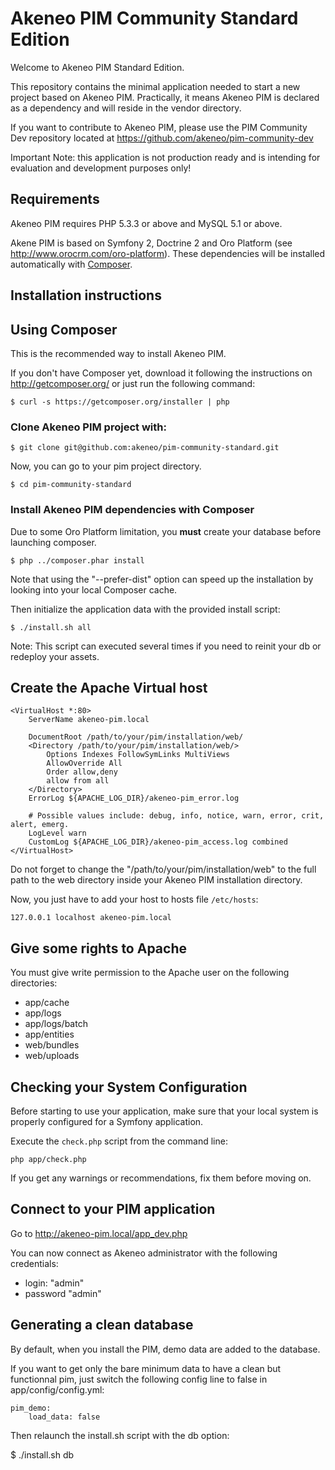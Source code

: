 Akeneo PIM Community Standard Edition
=====================================

Welcome to Akeneo PIM Standard Edition.

This repository contains the minimal application needed to start a new project based on Akeneo PIM.
Practically, it means Akeneo PIM is declared as a dependency and will reside in the vendor directory.

If you want to contribute to Akeneo PIM, please use the PIM Community Dev repository located at
https://github.com/akeneo/pim-community-dev

Important Note: this application is not production ready and is intending for evaluation and development purposes only!

Requirements
------------

Akeneo PIM requires PHP 5.3.3 or above and MySQL 5.1 or above.

Akene PIM is based on Symfony 2, Doctrine 2 and Oro Platform (see http://www.orocrm.com/oro-platform).
These dependencies will be installed automatically with [Composer][2].


Installation instructions
-------------------------

## Using Composer

This is the recommended way to install Akeneo PIM.

If you don't have Composer yet, download it following the instructions on
http://getcomposer.org/ or just run the following command:

    $ curl -s https://getcomposer.org/installer | php

### Clone Akeneo PIM project with:

    $ git clone git@github.com:akeneo/pim-community-standard.git

Now, you can go to your pim project directory.

    $ cd pim-community-standard

### Install Akeneo PIM dependencies with Composer

Due to some Oro Platform limitation, you **must** create your database before launching composer.

    $ php ../composer.phar install

Note that using the "--prefer-dist" option can speed up
the installation by looking into your local Composer cache.

Then initialize the application data with the provided install script:

    $ ./install.sh all

Note: This script can executed several times if you need to reinit your db or redeploy your assets.

Create the Apache Virtual host
------------------------------

```
<VirtualHost *:80>
    ServerName akeneo-pim.local

    DocumentRoot /path/to/your/pim/installation/web/
    <Directory /path/to/your/pim/installation/web/>
        Options Indexes FollowSymLinks MultiViews
        AllowOverride All
        Order allow,deny
        allow from all
    </Directory>
    ErrorLog ${APACHE_LOG_DIR}/akeneo-pim_error.log

    # Possible values include: debug, info, notice, warn, error, crit, alert, emerg.
    LogLevel warn
    CustomLog ${APACHE_LOG_DIR}/akeneo-pim_access.log combined
</VirtualHost>
```
Do not forget to change the "/path/to/your/pim/installation/web" to the full path to
the web directory inside your Akeneo PIM installation directory.

Now, you just have to add your host to hosts file `/etc/hosts`:

```
127.0.0.1 localhost akeneo-pim.local
```

Give some rights to Apache
--------------------------

You must give write permission to the Apache user on the following directories:
- app/cache
- app/logs
- app/logs/batch
- app/entities
- web/bundles
- web/uploads

Checking your System Configuration
----------------------------------

Before starting to use your application, make sure that your local system is properly
configured for a Symfony application.

Execute the `check.php` script from the command line:

    php app/check.php

If you get any warnings or recommendations, fix them before moving on.

Connect to your PIM application
-------------------------------

Go to http://akeneo-pim.local/app_dev.php

You can now connect as Akeneo administrator with the following credentials:
- login: "admin"
- password "admin"


Generating a clean database
---------------------------

By default, when you install the PIM, demo data are added to the database.

If you want to get only the bare minimum data to have a clean but functionnal pim,
just switch the following config line to false in app/config/config.yml:

```
pim_demo:
    load_data: false
```

Then relaunch the install.sh script with the db option:

$ ./install.sh db

[1]:  http://symfony.com/doc/2.1/book/installation.html
[2]:  http://getcomposer.org/
